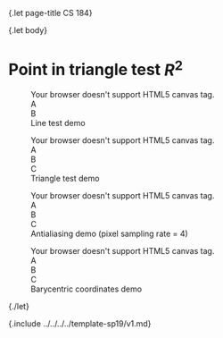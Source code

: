 {.let page-title CS 184}

{.let body}

# Point in triangle test $R^2$

<figure>
    <div id="bary-line" class="canvas-container slim-border">
        <canvas>Your browser doesn't support HTML5 canvas tag.</canvas>
        <div class="circle-control">A</div>
        <div class="circle-control">B</div>
        <div class="canvas-stats"></div>
    </div>
    <figcaption>Line test demo</figcaption>
</figure>

<figure>
    <div id="bary-tri" class="canvas-container slim-border">
        <canvas>Your browser doesn't support HTML5 canvas tag.</canvas>
        <div class="circle-control">A</div>
        <div class="circle-control">B</div>
        <div class="circle-control">C</div>
        <div class="canvas-stats"></div>
    </div>
    <figcaption>Triangle test demo</figcaption>
</figure>

<figure>
    <div id="bary-antialiasing" class="canvas-container slim-border">
        <canvas>Your browser doesn't support HTML5 canvas tag.</canvas>
        <div class="circle-control">A</div>
        <div class="circle-control">B</div>
        <div class="circle-control">C</div>
        <div class="canvas-stats"></div>
    </div>
    <figcaption>Antialiasing demo (pixel sampling rate = 4)</figcaption>
</figure>

<figure>
    <div id="bary-bary" class="canvas-container slim-border">
        <canvas>Your browser doesn't support HTML5 canvas tag.</canvas>
        <div class="circle-control">A</div>
        <div class="circle-control">B</div>
        <div class="circle-control">C</div>
        <div class="canvas-stats"></div>
    </div>
    <figcaption>Barycentric coordinates demo</figcaption>
</figure>

<link rel="stylesheet" type="text/css" href="{.link!* bary.css}">
<script type="text/javascript" src="{.link!* bary-line.js}"></script>
<script type="text/javascript" src="{.link!* bary-tri.js}"></script>
<script type="text/javascript" src="{.link!* bary-antialiasing.js}"></script>
<script type="text/javascript" src="{.link!* bary-bary.js}"></script>

{./let}

{.include ../../../../template-sp19/v1.md}
